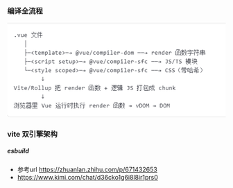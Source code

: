 ### 编译全流程
![compile](./picture/compile.png)

### vite 双引擎架构
#####  esbuild  
- 参考url https://zhuanlan.zhihu.com/p/671432653
- https://www.kimi.com/chat/d36cko1g6i8l8ir1prs0
